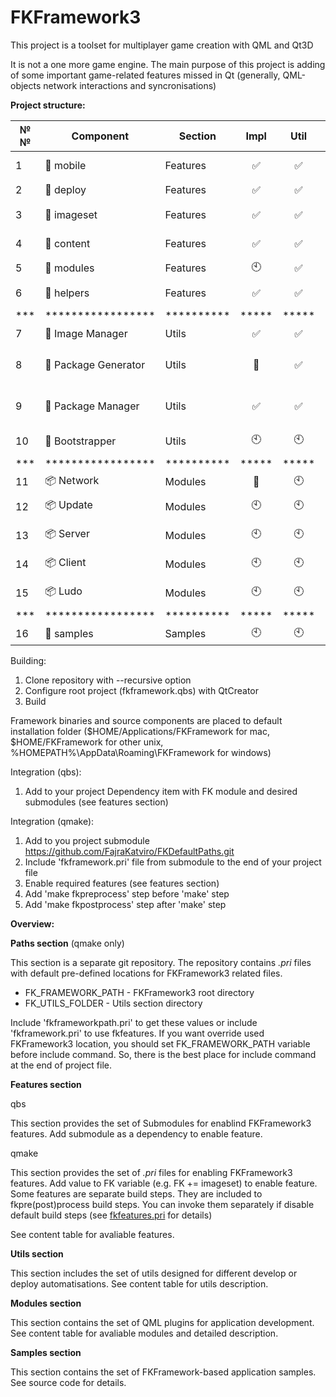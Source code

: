 ﻿# FKFramework3

This project is a toolset for multiplayer game creation with QML and Qt3D

It is not a one more game engine. The main purpose of this project is adding of some important game-related features missed in Qt (generally, QML-objects network interactions and syncronisations)

**Project structure:**

| №№ |Component|Section|Impl|Util|Test|Doc|Description|
|---|---|---|:---:|:---:|:---:|:---:|---|
|1|:key: mobile|Features|:white_check_mark:|:white_check_mark:|:clock10:|[doc](features/README.md#L9)|Adds qmake variables for quick mobile target setup|
|2|:key: deploy|Features|:white_check_mark:|:white_check_mark:|:clock10:|[doc](features/README.md#L25)|Creates offline intaller for desktop platforms|
|3|:key: imageset|Features|:white_check_mark:|:white_check_mark:|:clock10:|[doc](features/README.md#L60)|Packs screen-resoultion-related images into imagesets|
|4|:key: content|Features|:white_check_mark:|:white_check_mark:|:clock10:|[doc](features/README.md#L67)|Packs raw content into uncompressed resources|
|5|:key: modules|Features|:clock10:|:white_check_mark:|:clock10:|:clock10:|Enables FKFramework-modules|
|6|:key: helpers|Features|:white_check_mark:|:white_check_mark:|:clock10:|[src](utils/helpers)|Includes set of header files containing some common useful functions|
|***|*****************|**********|*****|*****|*****|*****|********************************|
|7|:wrench: Image Manager|Utils|:white_check_mark:|:white_check_mark:|:clock10:|[doc](utils/PackageManager/README.md)|GUI-client for imageset management|
|8|:wrench: Package Generator|Utils|:arrows_counterclockwise:|:white_check_mark:|:clock10:|[doc](utils/PackageManager/README.md)|Application for building screen-resoultion-related content from imageset configuration files|
|9|:wrench: Package Manager|Utils|:white_check_mark:|:white_check_mark:|:clock10:|[doc](utils/PackageManager/README.md)|Application for managing screen-resoultion-related imageset's configuration files|
|10|:wrench: Bootstrapper|Utils|:clock10:|:clock10:|:clock10:|:clock10:|Ready-to-use client for application installing via update module|
|***|*****************|**********|*****|*****|*****|*****|********************************|
|11|:package: Network|Modules|:arrows_counterclockwise:|:clock10:|:clock10:|:clock10:|Basic network components|
|12|:package: Update|Modules|:clock10:|:clock10:|:clock10:|:clock10:|Components for checking, downloading and applying application updates|
|13|:package: Server|Modules|:clock10:|:clock10:|:clock10:|:clock10:|Network components configured for server creation|
|14|:package: Client|Modules|:clock10:|:clock10:|:clock10:|:clock10:|Network components configured for client creation|
|15|:package: Ludo|Modules|:clock10:|:clock10:|:clock10:|:clock10:|Network components configured for multiplayer game creation|
|***|*****************|**********|*****|*****|*****|*****|********************************|
|16|:steam_locomotive: samples|Samples|:clock10:|:clock10:|:clock10:|:clock10:|Modules usage examples|


Building:

  1. Clone repository with --recursive option
  2. Configure root project (fkframework.qbs) with QtCreator
  3. Build

Framework binaries and source components are placed to default installation folder ($HOME/Applications/FKFramework for mac, $HOME/FKFramework for other unix, %HOMEPATH%\AppData\Roaming\FKFramework for windows)

Integration (qbs):

  1. Add to your project Dependency item with FK module and desired submodules (see features section)

Integration (qmake):

  1. Add to you project submodule https://github.com/FajraKatviro/FKDefaultPaths.git
  2. Include 'fkframework.pri' file from submodule to the end of your project file
  3. Enable required features (see features section)
  4. Add 'make fkpreprocess' step before 'make' step
  5. Add 'make fkpostprocess' step after 'make' step



**Overview:**

**Paths section** (qmake only)

This section is a separate git repository. The repository contains *.pri* files with default pre-defined locations for FKFramework3 related files.
- FK_FRAMEWORK_PATH - FKFramework3 root directory
- FK_UTILS_FOLDER - Utils section directory

Include 'fkframeworkpath.pri' to get these values or include 'fkframework.pri' to use fkfeatures.
If you want override used FKFramework3 location, you should set FK_FRAMEWORK_PATH variable before include command. So, there is the best place for include command at the end of project file.

**Features section**

qbs

This section provides the set of Submodules for enablind FKFramework3 features.
Add submodule as a dependency to enable feature.

qmake

This section provides the set of *.pri* files for enabling FKFramework3 features.
Add value to FK variable (e.g. FK += imageset) to enable feature.
Some features are separate build steps. They are included to fkpre(post)process build steps. You can invoke them separately if disable default build steps (see [fkfeatures.pri](features/fkfeatures.pri) for details)

See content table for avaliable features.

**Utils section**

This section includes the set of utils designed for different develop or deploy automatisations.
See content table for utils description.

**Modules section**

This section contains the set of QML plugins for application development.
See content table for avaliable modules and detailed description.

**Samples section**

This section contains the set of FKFramework-based application samples.
See source code for details.
